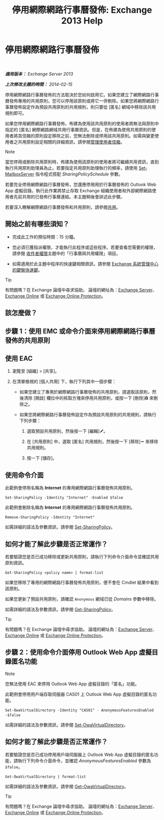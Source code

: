﻿---
title: '停用網際網路行事曆發佈: Exchange 2013 Help'
TOCTitle: 停用網際網路行事曆發佈
ms:assetid: f26dbf04-9dae-460f-a987-2ad3dfbc7b7e
ms:mtpsurl: https://technet.microsoft.com/zh-tw/library/JJ853047(v=EXCHG.150)
ms:contentKeyID: 50554107
ms.date: 05/21/2018
mtps_version: v=EXCHG.150
ms.translationtype: MT
---

# 停用網際網路行事曆發佈

 

_**適用版本：** Exchange Server 2013_

_**上次修改主題的時間：** 2014-02-15_

停用網際網路行事曆發佈的方法取決於您如何啟用它。如果您建立了網際網路行事曆發佈專用的共用原則，您可以停用該原則或將它一併刪除。如果您將網際網路行事曆發佈設定作為預設共用原則的共用規則，則只要從 \[匿名\] 網域中移除該共用規則即可。

如果您停用網際網路行事曆發佈，佈建為使用該共用原則的使用者將無法與原則中指定的 \[匿名\] 網際網路網域共用行事曆資訊。但是，在佈建為使用共用原則的使用者將其信箱的原則設定移除之前，您無法刪除或停用該共用原則。如需與變更使用者之共用原則設定相關的詳細資訊，請參閱[管理使用者信箱](manage-user-mailboxes-exchange-2013-help.md)。


> [!NOTE]  
> 當您停用或刪除共用原則時，佈建為使用該原則的使用者將可繼續共用資訊，直到執行共用原則助理員為止。若要指定共用原則助理執行的頻率，請使用 <a href="https://technet.microsoft.com/zh-tw/library/aa998651(v=exchg.150)">Set-MailboxServer</a> 指令程式搭配 <em>SharingPolicySchedule</em> 參數。




若要完全停用網際網路行事曆發佈，您還應停用用於行事曆發佈的 Outlook Web App 虛擬目錄。執行此作業將禁止存取 Exchange 組織使用者和外部網際網路使用者先前共用的已發佈行事曆連結。本主題稍後會詳述此步驟。

若要深入瞭解網際網路行事曆發佈和共用原則，請參閱[共用](sharing-exchange-2013-help.md)。

## 開始之前有哪些須知？

  - 完成此工作的預估時間：15 分鐘。

  - 您必須已獲指派權限，才能執行此程序或這些程序。若要查看您需要的權限，請參閱 [收件者權限](recipients-permissions-exchange-2013-help.md)主題中的「行事曆與共用權限」項目。

  - 如需適用於此主題中程序的快速鍵相關資訊，請參閱 [Exchange 系統管理中心的鍵盤快速鍵](keyboard-shortcuts-in-the-exchange-admin-center-exchange-online-protection-help.md)。


> [!TIP]  
> 有問題嗎？在 Exchange 論壇中尋求協助。 論壇的網址為：<a href="https://go.microsoft.com/fwlink/p/?linkid=60612">Exchange Server</a>、 <a href="https://go.microsoft.com/fwlink/p/?linkid=267542">Exchange Online</a> 或 <a href="https://go.microsoft.com/fwlink/p/?linkid=285351">Exchange Online Protection</a>。




## 該怎麼做？

## 步驟 1：使用 EMC 或命令介面來停用網際網路行事曆發佈的共用原則

## 使用 EAC

1.  瀏覽至 \[組織\] \> \[共享\]。

2.  在清單檢視的 \[個人共用\] 下，執行下列其中一個步驟：
    
      - 如果您建立了專用於網際網路行事曆發佈的共用原則，請選取該原則，然後清除 \[開啟\] 欄位中的核取方塊來停用共用原則，或按一下 \[刪除\]![刪除圖示](images/JJ651670.14f639f6-61e8-4418-bbfb-0db14de9d2f5(EXCHG.150).gif "刪除圖示") 來刪除之。
    
      - 如果您將網際網路行事曆發佈設定作為預設共用原則的共用規則，請執行下列步驟：
        
        1.  選取預設共用原則，然後按一下 \[編輯\]![編輯圖示](images/JJ218640.6f53ccb2-1f13-4c02-bea0-30690e6ea71d(EXCHG.150).gif "編輯圖示")。
        
        2.  在 \[共用原則\] 中，選取 \[匿名\] 共用規則，然後按一下 \[移除\]![\[移除\] 圖示](images/JJ657492.479b6ced-8d64-4277-a725-f17fea202b28(EXCHG.150).gif "[移除] 圖示") 來移除共用規則。
        
        3.  按一下 \[儲存\]。

## 使用命令介面

此範例會停用名稱為 **Internet** 的專用網際網路行事曆發佈共用原則。

    Set-SharingPolicy -Identity "Internet" -Enabled $false

此範例會刪除名稱為 **Internet** 的專用網際網路行事曆發佈共用原則。

    Remove-SharingPolicy -Identity "Internet"

如需詳細的語法及參數資訊，請參閱 [Set-SharingPolicy](https://technet.microsoft.com/zh-tw/library/dd297931\(v=exchg.150\))。

## 如何才能了解此步驟是否正常運作？

若要驗證您是否已成功移除或更新共用原則，請執行下列命令介面命令並確認共用原則資訊。

    Get-SharingPolicy <policy name> | format-list

如果您移除了專用的網際網路行事曆發佈共用原則，便不會在 Cmdlet 結果中看到該原則。

如果您更新了預設共用原則，請確認 `Anonymous` 網域已從 *Domains* 參數中移除。

如需詳細的語法及參數資訊，請參閱 [Get-SharingPolicy](https://technet.microsoft.com/zh-tw/library/dd335081\(v=exchg.150\))。


> [!TIP]  
> 有問題嗎？在 Exchange 論壇中尋求協助。 論壇的網址為：<a href="https://go.microsoft.com/fwlink/p/?linkid=60612">Exchange Server</a>、 <a href="https://go.microsoft.com/fwlink/p/?linkid=267542">Exchange Online</a> 或 <a href="https://go.microsoft.com/fwlink/p/?linkid=285351">Exchange Online Protection</a>。




## 步驟 2：使用命令介面停用 Outlook Web App 虛擬目錄匿名功能


> [!NOTE]  
> 您無法使用 EAC 來停用 Outlook Web App 虛擬目錄的「匿名」功能。




此範例會停用用戶端存取伺服器 CAS01 上 Outlook Web App 虛擬目錄的匿名功能。

    Set-OwaVirtualDirectory -Identity "CAS01" - AnonymousFeaturesEnabled -$false

如需詳細的語法及參數資訊，請參閱 [Set-OwaVirtualDirectory](https://technet.microsoft.com/zh-tw/library/bb123515\(v=exchg.150\))。

## 如何才能了解此步驟是否正常運作？

若要驗證您是否已成功停用用戶端伺服器上 Outlook Web App 虛擬目錄的匿名功能，請執行下列命令介面命令，並確認 *AnonymousFeaturesEnabled* 參數為 `$false`。

    Get-OwaVirtualDirectory | format-list

如需詳細的語法及參數資訊，請參閱 [Get-OwaVirtualDirectory](https://technet.microsoft.com/zh-tw/library/aa998588\(v=exchg.150\))。


> [!TIP]  
> 有問題嗎？在 Exchange 論壇中尋求協助。 論壇的網址為：<a href="https://go.microsoft.com/fwlink/p/?linkid=60612">Exchange Server</a>、 <a href="https://go.microsoft.com/fwlink/p/?linkid=267542">Exchange Online</a> 或 <a href="https://go.microsoft.com/fwlink/p/?linkid=285351">Exchange Online Protection</a>。



